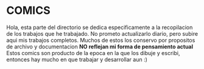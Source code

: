 # COMICS 

Hola, esta parte del directorio se dedica especificamente a la recopilacion de los trabajos que he trabajado. 
No prometo actualizarlo diario, pero subire aqui mis trabajos completos. 
Muchos de estos los conservo por propositos de archivo y documentacion
**NO reflejan mi forma de pensamiento actual** 
Estos comics son producto de la epoca en la que los dibuje y escribi, entonces hay mucho en que trabajar y desarrollar aun 
:)
